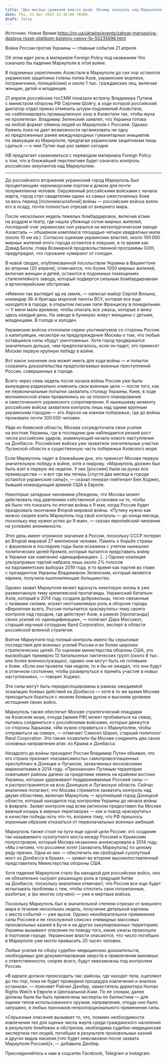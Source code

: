 ```yaml
---
title: "Два месяца сражений вместо дней. Почему контроль над Мариуполем станет для Путина «пирровой победой» — Foreign Policy"
date: Thu, 21 Apr 2022 12:36:00 +0300
draft: false
---
```

Источник: Новое Время https://nv.ua/ukraine/events/zahvat-mariupolya-dastsya-rossii-slishkom-bolshoy-cenoy-fp-50235696.html


Война России против Украины — главные события 21 апреля

Об этом идет речь в материале Foreign Policy под названием Что означало бы падение Мариуполя в этой войне.

В подземных укреплениях Азовстали в Мариуполе до сих пор остаются украинские защитники (члены полка Азов, украинские морпехи, пограничники, полицейские) и около 1 тыс. гражданских лиц, включая женщин, детей и младенцев.

21 апреля российские госСМИ показали встречу Владимира Путина с министром обороны РФ Сергеем Шойгу, в ходе которой российский диктатор отдал приказ отменить штурм подземелий Азовстали, но «заблокировать промышленную зону в Азовстали так, чтобы муха не пролетела». Владимир Зеленский заявлял, что Украина готова на любой формат обмена людей из Мариуполя с Россией. Однако Кремль пока не дает возможности организовать ни одну из предложенных ранее международных гуманитарных инициатив по эвакуации из Мариуполя, предлагая украинским защитникам лишь сдаться — о чем Путин еще раз заявил сегодня.

НВ предлагает ознакомиться с переводом материала Foreign Policy о том, что в ближайшей перспективе будет означать контроль российских оккупантов над Мариуполем.

***

До российского вторжения украинский город Мариуполь был процветающим черноморским портом и домом для почти полумиллиона человек. Окруженный российскими войсками с начала марта, город стал свидетелем одних из самых ожесточенных боев за весь период [полномасштабной] войны — российские войска взяли его в осаду, почти полностью отрезав от внешнего мира.

После нескольких недель тяжелых бомбардировок, включая атаки на роддом и театр, где нашли убежище сотни мирных жителей, последний очаг украинских сил укрылся на металлургическом заводе Азовсталь — обширном комплексе площадью четыре квадратных мили (около 10 км кв.). Согласно оценкам украинских властей, около 100 000 мирных жителей этого города остаются в ловушке, в то время как Дэвид Бизли, глава Всемирной продовольственной программы ООН, предупредил, что горожане «умирают от голода».

В новой сводке, опубликованной посольством Украины в Вашингтоне во вторник [20 апреля], отмечается, что более 1000 мирных жителей, включая женщин и детей, остаются в подземных помещениях сталелитейного завода, который подвергся сильным бомбардировкам и артиллерийским обстрелам.

«Именно так выглядит ад на земле, — написал майор Сергей Волына, командир 36-й бригады морской пехоты ВСУ, которая все еще находится в городе, в открытом письме папе Франциску в понедельник. — У меня мало времени, чтобы описать все ужасы, которые я вижу здесь каждый день. На заводе в бункерах живут женщины с детьми, младенцами. В голоде и холоде».

Украинские войска отклонили серию ультиматумов со стороны России о капитуляции, несмотря на предупреждения Москвы о том, что любые оставшиеся силы «будут уничтожены». Хотя город продержался значительно дольше, чем предполагалось, если он падет, это принесет Москве первую крупную победу в войне.

Вот какое значение она может иметь для хода войны — и попыток сохранить доказательства предполагаемых военных преступлений России, совершенных в городе.

Всего через семь недель после начала войны Россия уже была вынуждена радикально изменить свои военные цели — после того, как ее первоначальные попытки захватить столицу Украины, Киев, в ходе молниеносной атаки провалились из-за плохого планирования и ожесточенного украинского сопротивления. К нынешнему моменту российские войска захватили контроль лишь над одним крупным украинским городом — это Херсон на южном побережье, где до войны проживало почти 300 000 человек.

Уйдя из Киевской области, Москва сосредоточила свои усилия на востоке Украины, где в последние дни наблюдается резкий рост числа российских ударов, знаменующий начало нового наступления на Донбассе. Российские войска уже захватили значительные участки Луганской области и существенную часть побережья Азовского моря.

Если Мариуполь падет в ближайшие дни, это принесет Москве первую значительную победу в войне, хотя и пиррову. «Мариуполь должен был быть взят в первую же неделю. У них [россиян] были на руках все преимущества — и вот где мы теперь [спустя два месяца в городе остаются украинские силы]», — сказал генерал-лейтенант Бен Ходжес, бывший командующий армией США в Европе.

Некоторые западные чиновники убеждены, что Москва может действовать под давлением собственной установки на то, чтобы ей было что показать по итогам войны к 9 мая, когда Россия будет праздновать окончание Второй мировой войны. «Путину нужно как можно скорее взять Мариуполь под свой контроль — до конца месяца, поскольку ему нужен успех до 9 мая», — сказал европейский чиновник на условиях анонимности.

Этот день имеет огромное значение в России, поскольку СССР потерял во Второй мировой 27 миллионов человек. Память о борьбе страны с фашизмом в последние годы была искажена с учетом нынешних политических целей Кремля, который пытается представить войну в Украине как кампанию «денацификации». […] Однако коалиция ультраправых партий набрала лишь около 2% голосов на парламентских выборах 2019 года, в то время как партия во главе с президентом Украины Владимиром Зеленским, который является евреем, получила ошеломляющее большинство.

Однако захват Мариуполя может вдохнуть некоторую жизнь в уже развенчанную тему кремлевской пропаганды. Украинский батальон Азов, который в 2014 году создали добровольцы, тесно связанные с правыми силами, играет неотъемлемую роль в обороне города. «Вероятнее всего, Россия попытается «раскрутить» тему своего контроля над городом, где действует Азов, в рамках [пропаганды] своих усилий по «денацификации», — полагает Дара Массикот, старший научный сотрудник Rand Corporation, эксперт в области российской военной стратегии.

Взятие Мариуполя под полный контроль имело бы серьезные последствия для военных усилий России и ее более широких стратегических целей. По оценкам министерства обороны США, это высвободит примерно 12 батальонных тактических групп (около 8 тыс. или более военнослужащих), однако они могут быть не готовыми к боям. «Если они провели там недели, то я бы не ожидал, что они будут в отличном состоянии, чтобы развернуться и принять участие в новых наступлениях», — говорит Ходжес.

Эти силы могут быть передислоцированы в рамках ожидаемой эскалации боевых действий на Донбассе — хотя в то же время Москве приходиться бороться с низким боевым духом и высоким уровнем истощения своих войск.

Мариуполь также обеспечит Москве стратегический плацдарм на Азовском море, откуда [армия РФ] может пробиваться на север, пытаясь соединиться с российскими войсками, которые движутся со стороны Харькова. «Им нужно справиться с Мариуполем, чтобы отправиться на север», — отмечает Сэмюэл Шарап, старший политолог Rand Corporation. Это также позволило бы Москве соединить два своих основных направления атак: из Крыма и Донбасса.

Незадолго до войны президент России Владимир Путин объявил, что его страна признает «независимость» самопровозглашенных «республик» в Донецке и Луганске, захваченных московскими марионетками в 2014 году. «Признанная» Путиным территория охватывает районы далеко за пределами земель на крайнем востоке Украины, которые удерживают поддерживаемые Россией силы — и распространяется на всю Донецкую и Луганскую области. Сейчас аналитики полагают, что Москва стремится захватить контроль над двумя областями, включая Мариуполь — крупнейший город Донецкой области, который находился под контролем Украины до начала войны в феврале. Захват контроля над всем регионом предоставил бы Москве важный козырь в мирных переговорах — как и повод «раскрутить» в качестве победы хоть что-то, вопреки тому, что РФ пришлось коренным образом отказаться от первоначальных военных амбиций.

Мариуполь также стоит на пути еще одной цели России: это создание так называемого сухопутного моста между Россией и Крымским полуостровом, который Москва незаконно аннексировала в 2014 году. «Мы считаем, что россияне хотят [захватить Мариуполь] по целому ряду причин. Одна из них — обеспечить им свободный сухопутный мост из Донбасса в Крым», — заявил во вторник высокопоставленный представитель Министерства обороны США.

Хотя падение Мариуполя стало бы находкой для российских войск, оно не обязательно сыграет решающую роль в грядущей битве на Донбассе, поскольку аналитики отмечают, что Россия все еще будет испытывать проблемы с тем, чтобы сплотить свои потрепанные, разбитые, а (во многих случаях) — уже и мертвые войска.

Поскольку Мариуполь был в значительной степени отрезан от внешнего мира в течение нескольких недель, получение детальной картины с места событий — уже вызов. Однако неизбирательное применение силы Россией и ее «послужной список» очевидных массовых произвольных казней в Буче и на других оккупированных территориях Украины вызывают опасения по поводу того, какие ужасы произошли в портовом городе. Украинские власти опасаются, что число погибших в Мариуполе уже могло превысить 20 тысяч человек.

Любые усилия по сбору судебно-медицинских доказательств, необходимых для документирования зверств и привлечения виновных к ответственности, скорее всего, будут невозможны под контролем России.

«В идеале должно происходить так: районы, где находят тела, оцепляют до тех пор, пока не будет проведена процедура извлечения и анализа останков», — поясняет Рэйчел Денбер, заместитель директора Human Rights Watch в Европе и Центральной Азии. По ее словам, далее должны были бы быть привлечены эксперты по баллистике — для оценки типов использованного оружия; направления, откуда оно было запущено, и любых признаков непропорционального применения силы.

«Серьезные опасения вызывает то, что, помимо необходимости извлечения тел для оценки числа жертв среди гражданского населения в результате бомбежек и обстрелов, необходима судебно-медицинская экспертиза тел людей, погибших в результате произвольных казней и других видов насилия [что будет невозможно после захвата Мариуполя Россией]», — добавила Денбер.

Присоединяйтесь к нам в соцсетях Facebook, Telegram и Instagram.
